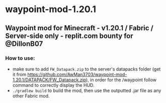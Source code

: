# waypoint-mod-1.20.1
## Waypoint mod for Minecraft - v1.20.1 / Fabric / Server-side only - replit.com bounty for @DillonB07

### How to use:
- make sure to add `FW_Datapack.zip` to the server's datapacks folder (get it from https://github.com/AwMan3703/waypoint-mod-1.20.1/DATAPACK/FW_Datapack.zip), in order for the /waypoint follow command to correctly display the HUD.
- `./gradlew build` to build the mod, then use the outputted .jar file as any other Fabric mod.
